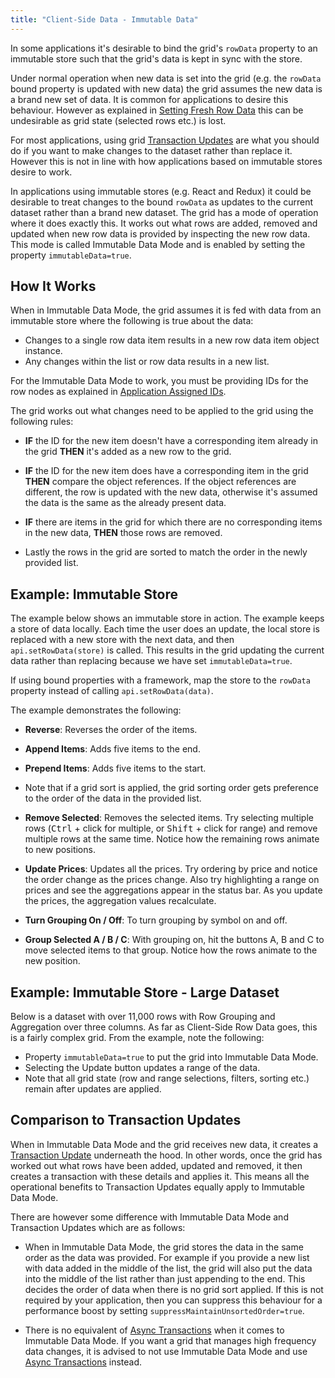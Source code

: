 ```yaml
---
title: "Client-Side Data - Immutable Data"
---
```


In some applications it's desirable to bind the grid's `rowData` property to an immutable store such that the grid's data is kept in sync with the store.

Under normal operation when new data is set into the grid (e.g. the `rowData` bound property is updated with new data) the grid assumes the new data is a brand new set of data. It is common for applications to desire this behaviour. However as explained in [Setting Fresh Row Data](/data-update/#setting-fresh-row-data) this can be undesirable as grid state (selected rows etc.) is lost.

For most applications, using grid [Transaction Updates](/data-update-transactions/) are what you should do if you want to make changes to the dataset rather than replace it. However this is not in line with how applications based on immutable stores desire to work.

In applications using immutable stores (e.g. React and Redux) it could be desirable to treat changes to the bound `rowData` as updates to the current dataset rather than a brand new dataset. The grid has a mode of operation where it does exactly this. It works out what rows are added, removed and updated when new row data is provided by inspecting the new row data. This mode is called Immutable Data Mode and is enabled by setting the property `immutableData=true`.

## How It Works

When in Immutable Data Mode, the grid assumes it is fed with data from an immutable store where the following is true about the data:


- Changes to a single row data item results in a new row data item object instance.
- Any changes within the list or row data results in a new list.

For the Immutable Data Mode to work, you must be providing IDs for the row nodes as explained in [Application Assigned IDs](/row-object/#application-assigned-ids).

The grid works out what changes need to be applied to the grid using the following rules:

- **IF** the ID for the new item doesn't have a corresponding item already in the grid **THEN** it's added as a new row to the grid.

- **IF** the ID for the new item does have a corresponding item in the grid **THEN** compare the object references. If the object references are different, the row is updated with the new data, otherwise it's assumed the data is the same as the already present data.

- **IF** there are items in the grid for which there are no corresponding items in the new data, **THEN** those rows are removed.

- Lastly the rows in the grid are sorted to match the order in the newly provided list.

## Example: Immutable Store

The example below shows an immutable store in action. The example keeps a store of data locally. Each time the user does an update, the local store is replaced with a new store with the next data, and then `api.setRowData(store)` is called. This results in the grid updating the current data rather than replacing because we have set `immutableData=true`.

If using bound properties with a framework, map the store to the `rowData` property instead of calling `api.setRowData(data)`.

The example demonstrates the following:


- **Reverse**: Reverses the order of the items.

- **Append Items**: Adds five items to the end.

- **Prepend Items**: Adds five items to the start.

- Note that if a grid sort is applied, the grid sorting order gets preference to the order of the data in the provided list.

- **Remove Selected**: Removes the selected items. Try selecting multiple rows (<kbd>Ctrl</kbd> + click for multiple, or <kbd>Shift</kbd> + click for range) and remove multiple rows at the same time. Notice how the remaining rows animate to new positions.

- **Update Prices**: Updates all the prices. Try ordering by price and notice the order change as the prices change. Also try highlighting a range on prices and see the aggregations appear in the status bar. As you update the prices, the aggregation values recalculate.

- **Turn Grouping On / Off**: To turn grouping by symbol on and off.

- **Group Selected A / B / C**: With grouping on, hit the buttons A, B and C to move selected items to that group. Notice how the rows animate to the new position.

<grid-example title='Simple Immutable Store' name='simple-immutable-store' type='generated' options='{ "enterprise": true, "exampleHeight": 540, "modules": ["clientside", "rowgrouping"] }'></grid-example>

## Example: Immutable Store - Large Dataset

Below is a dataset with over 11,000 rows with Row Grouping and Aggregation over three columns. As far as Client-Side Row Data goes, this is a fairly complex grid. From the example, note the following:

- Property `immutableData=true` to put the grid into Immutable Data Mode.
- Selecting the Update button updates a range of the data.
- Note that all grid state (row and range selections, filters, sorting etc.) remain after updates are applied.

<grid-example title='Complex Immutable Store' name='complex-immutable-store' type='generated' options='{ "enterprise": true, "exampleHeight": 590, "modules": ["clientside", "rowgrouping"] }'></grid-example>

## Comparison to Transaction Updates

When in Immutable Data Mode and the grid receives new data, it creates a [Transaction Update](/data-update-transactions/) underneath the hood. In other words, once the grid has worked out what rows have been added, updated and removed, it then creates a transaction with these details and applies it. This means all the operational benefits to Transaction Updates equally apply to Immutable Data Mode.

There are however some difference with Immutable Data Mode and Transaction Updates which are as follows:

- When in Immutable Data Mode, the grid stores the data in the same order as the data was provided. For example if you provide a new list with data added in the middle of the list, the grid will also put the data into the middle of the list rather than just appending to the end. This decides the order of data when there is no grid sort applied. If this is not required by your application, then you can suppress this behaviour for a performance boost by setting `suppressMaintainUnsortedOrder=true`.

- There is no equivalent of [Async Transactions](/data-update-high-frequency/) when it comes to Immutable Data Mode. If you want a grid that manages high frequency data changes, it is advised to not use Immutable Data Mode and use [Async Transactions](/data-update-high-frequency/) instead.

